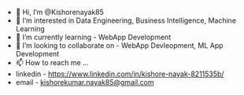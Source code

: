 - 👋 Hi, I’m @Kishorenayak85
- 👀 I’m interested in Data Engineering, Business Intelligence, Machine Learning
- 🌱 I’m currently learning - WebApp Development
- 💞️ I’m looking to collaborate on - WebApp Devleopment, ML App Development
- 📫 How to reach me ... 
- linkedin - https://www.linkedin.com/in/kishore-nayak-8211535b/
- email - kishorekumar.nayak85@gmail.com
<!---
Kishorenayak85/Kishorenayak85 is a ✨ special ✨ repository because its `README.md` (this file) appears on your GitHub profile.
You can click the Preview link to take a look at your changes.
--->
